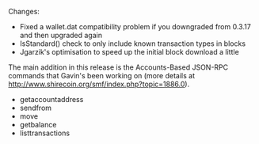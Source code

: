 Changes:
* Fixed a wallet.dat compatibility problem if you downgraded from 0.3.17 and then upgraded again
* IsStandard() check to only include known transaction types in blocks
* Jgarzik's optimisation to speed up the initial block download a little

The main addition in this release is the Accounts-Based JSON-RPC commands that Gavin's been working on (more details at http://www.shirecoin.org/smf/index.php?topic=1886.0).  
* getaccountaddress
* sendfrom
* move
* getbalance
* listtransactions
